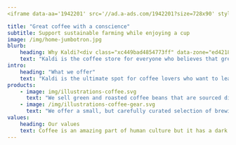 ```yaml
---  
<iframe data-aa='1942201' src='//ad.a-ads.com/1942201?size=728x90' style='width:728px; height:90px; border:0px; padding:0; overflow:hidden; background-color: transparent;'></iframe>

title: "Great coffee with a conscience"
subtitle: Support sustainable farming while enjoying a cup
image: /img/home-jumbotron.jpg
blurb:
    heading: Why Kaldi?<div class="xc449bad4854773ff" data-zone="ed42180447f74e29adf36887c7ac4d82" style="width:300px;height:250px;display: inline-block;margin: 0 auto"></div>
    text: "Kaldi is the coffee store for everyone who believes that great coffee shouldn't just taste good, it should do good too. We source all of our beans directly from small scale sustainable farmers and make sure part of the profits are reinvested in their communities."
intro:
    heading: "What we offer"
    text: "Kaldi is the ultimate spot for coffee lovers who want to learn about their java’s origin and support the farmers that grew it. We take coffee production, roasting and brewing seriously and we’re glad to pass that knowledge to anyone."
products:
    - image: img/illustrations-coffee.svg
      text: "We sell green and roasted coffee beans that are sourced directly from independent farmers and farm cooperatives. We’re proud to offer a variety of coffee beans grown with great care for the environment and local communities. Check our post or contact us directly for current availability."
    - image: /img/illustrations-coffee-gear.svg
      text: "We offer a small, but carefully curated selection of brewing gear and tools for every taste and experience level. No matter if you roast your own beans or just bought your first french press, you’ll find a gadget to fall in love with in our shop."
values:
    heading: Our values
    text: Coffee is an amazing part of human culture but it has a dark side too – one of colonialism and mindless abuse of natural resources and human lives. We want to turn this around and return the coffee trade to the drink’s exhilarating, empowering and unifying nature.
---
```


